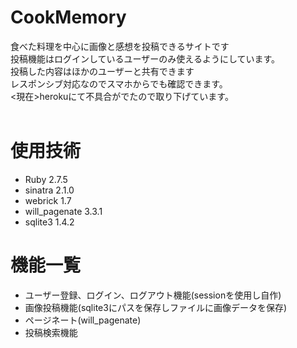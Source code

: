 # CookMemory
食べた料理を中心に画像と感想を投稿できるサイトです<br>
投稿機能はログインしているユーザーのみ使えるようにしています。<br>
投稿した内容はほかのユーザーと共有できます<br>
レスポンシブ対応なのでスマホからでも確認できます。<br>
<現在>herokuにて不具合がでたので取り下げています。
<br>
<br>
# 使用技術
- Ruby 2.7.5
- sinatra 2.1.0
- webrick 1.7
- will_pagenate 3.3.1
- sqlite3 1.4.2

# 機能一覧
- ユーザー登録、ログイン、ログアウト機能(sessionを使用し自作)
- 画像投稿機能(sqlite3にパスを保存しファイルに画像データを保存) 
- ページネート(will_pagenate)
- 投稿検索機能
